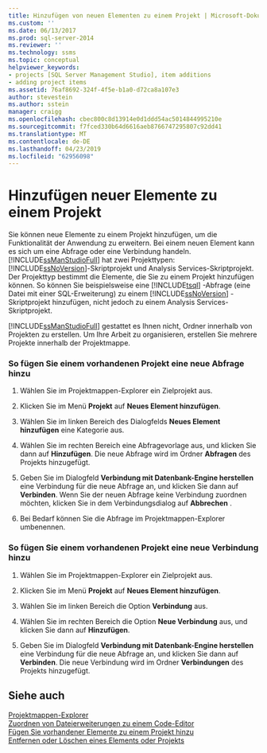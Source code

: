 ```yaml
---
title: Hinzufügen von neuen Elementen zu einem Projekt | Microsoft-Dokumentation
ms.custom: ''
ms.date: 06/13/2017
ms.prod: sql-server-2014
ms.reviewer: ''
ms.technology: ssms
ms.topic: conceptual
helpviewer_keywords:
- projects [SQL Server Management Studio], item additions
- adding project items
ms.assetid: 76af8692-324f-4f5e-b1a0-d72ca8a107e3
author: stevestein
ms.author: sstein
manager: craigg
ms.openlocfilehash: cbec800c8d13914e0d1ddd54ac5014844995210e
ms.sourcegitcommit: f7fced330b64d6616aeb8766747295807c92dd41
ms.translationtype: MT
ms.contentlocale: de-DE
ms.lasthandoff: 04/23/2019
ms.locfileid: "62956098"
---
```

# <a name="add-new-items-to-a-project"></a>Hinzufügen neuer Elemente zu einem Projekt
  Sie können neue Elemente zu einem Projekt hinzufügen, um die Funktionalität der Anwendung zu erweitern. Bei einem neuen Element kann es sich um eine Abfrage oder eine Verbindung handeln. [!INCLUDE[ssManStudioFull](../../includes/ssmanstudiofull-md.md)] hat zwei Projekttypen: [!INCLUDE[ssNoVersion](../../includes/ssnoversion-md.md)]-Skriptprojekt und Analysis Services-Skriptprojekt. Der Projekttyp bestimmt die Elemente, die Sie zu einem Projekt hinzufügen können. So können Sie beispielsweise eine [!INCLUDE[tsql](../../includes/tsql-md.md)] -Abfrage (eine Datei mit einer SQL-Erweiterung) zu einem [!INCLUDE[ssNoVersion](../../includes/ssnoversion-md.md)] -Skriptprojekt hinzufügen, nicht jedoch zu einem Analysis Services-Skriptprojekt.  
  
 [!INCLUDE[ssManStudioFull](../../includes/ssmanstudiofull-md.md)] gestattet es Ihnen nicht, Ordner innerhalb von Projekten zu erstellen. Um Ihre Arbeit zu organisieren, erstellen Sie mehrere Projekte innerhalb der Projektmappe.  
  
### <a name="to-add-a-new-query-to-an-existing-project"></a>So fügen Sie einem vorhandenen Projekt eine neue Abfrage hinzu  
  
1.  Wählen Sie im Projektmappen-Explorer ein Zielprojekt aus.  
  
2.  Klicken Sie im Menü **Projekt** auf **Neues Element hinzufügen**.  
  
3.  Wählen Sie im linken Bereich des Dialogfelds **Neues Element hinzufügen** eine Kategorie aus.  
  
4.  Wählen Sie im rechten Bereich eine Abfragevorlage aus, und klicken Sie dann auf **Hinzufügen**. Die neue Abfrage wird im Ordner **Abfragen** des Projekts hinzugefügt.  
  
5.  Geben Sie im Dialogfeld **Verbindung mit Datenbank-Engine herstellen** eine Verbindung für die neue Abfrage an, und klicken Sie dann auf **Verbinden**. Wenn Sie der neuen Abfrage keine Verbindung zuordnen möchten, klicken Sie in dem Verbindungsdialog auf **Abbrechen** .  
  
6.  Bei Bedarf können Sie die Abfrage im Projektmappen-Explorer umbenennen.  
  
### <a name="to-add-a-new-connection-to-an-existing-project"></a>So fügen Sie einem vorhandenen Projekt eine neue Verbindung hinzu  
  
1.  Wählen Sie im Projektmappen-Explorer ein Zielprojekt aus.  
  
2.  Klicken Sie im Menü **Projekt** auf **Neues Element hinzufügen**.  
  
3.  Wählen Sie im linken Bereich die Option **Verbindung** aus.  
  
4.  Wählen Sie im rechten Bereich die Option **Neue Verbindung** aus, und klicken Sie dann auf **Hinzufügen**.  
  
5.  Geben Sie im Dialogfeld **Verbindung mit Datenbank-Engine herstellen** eine Verbindung für die neue Abfrage an, und klicken Sie dann auf **Verbinden**. Die neue Verbindung wird im Ordner **Verbindungen** des Projekts hinzugefügt.  
  
## <a name="see-also"></a>Siehe auch  
 [Projektmappen-Explorer](solution-explorer.md)   
 [Zuordnen von Dateierweiterungen zu einem Code-Editor](../../relational-databases/scripting/associate-file-extensions-to-a-code-editor.md)   
 [Fügen Sie vorhandener Elemente zu einem Projekt hinzu](add-existing-items-to-a-project.md)   
 [Entfernen oder Löschen eines Elements oder Projekts](remove-or-delete-an-item-or-project.md)  
  
  
